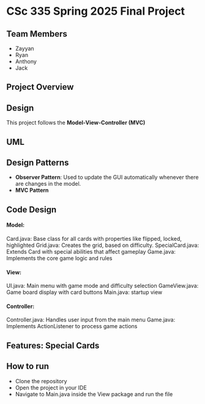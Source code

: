 # CSc 335 Spring 2025 Final Project

## Team Members
- Zayyan
- Ryan
- Anthony
- Jack

## Project Overview

## Design
This project follows the **Model-View-Controller (MVC)** 

## UML

## Design Patterns
- **Observer Pattern**: Used to update the GUI automatically whenever there are changes in the model.
- **MVC Pattern**

## Code Design

#### Model:

Card.java: Base class for all cards with properties like flipped, locked, highlighted
Grid.java: Creates the grid, based on difficulty.
SpecialCard.java: Extends Card with special abilities that affect gameplay
Game.java: Implements the core game logic and rules


#### View:

UI.java: Main menu with game mode and difficulty selection
GameView.java: Game board display with card buttons
Main.java: startup view


#### Controller:

Controller.java: Handles user input from the main menu
Game.java: Implements ActionListener to process game actions


## Features: Special Cards

## How to run

- Clone the repository
- Open the project in your IDE
- Navigate to Main.java inside the View package and run the file
